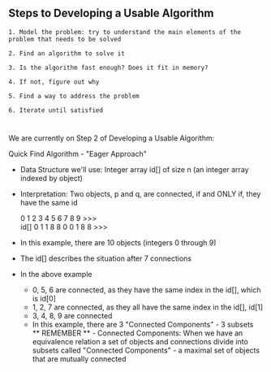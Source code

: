 <!-- Quick-Find Algorithm to Solve Dynamic Connectivity Problem -->

  ## Steps to Developing a Usable Algorithm 
    1. Model the problem: try to understand the main elements of the problem that needs to be solved 

    2. Find an algorithm to solve it 

    3. Is the algorithm fast enough? Does it fit in memory?

    4. If not, figure out why

    5. Find a way to address the problem 

    6. Iterate until satisfied 
    
# ###############################################

We are currently on Step 2 of Developing a Usable Algorithm:

  Quick Find Algorithm - "Eager Approach"
  
  - Data Structure we'll use: Integer array id[] of size n (an integer array indexed by object) 
  - Interpretation: Two objects, p and q, are connected, if and ONLY if, they have the same id 
  
     0 1 2 3 4 5 6 7 8 9 >>>  
id[] 0 1 1 8 8 0 0 1 8 8 >>>

  - In this example, there are 10 objects (integers 0 through 9)
  - The id[] describes the situation after 7 connections 
  - In the above example 
    - 0, 5, 6 are connected, as they have the same index in the id[], which is id[0]
    - 1, 2, 7 are connected, as they all have the same index in the id[], id[1]
    - 3, 4, 8, 9 are connected
    - In this example, there are 3 "Connected Components" - 3 subsets  
     ** REMEMBER ** - Connected Components: When we have an equivalence relation a set of objects and connections divide into subsets called "Connected Components" - a maximal set of objects that are mutually connected  










